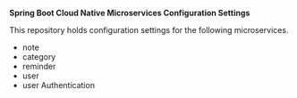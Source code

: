 **Spring Boot Cloud Native Microservices Configuration Settings**

This repository holds configuration settings for the following microservices.

- note
- category
- reminder
- user
- user Authentication

